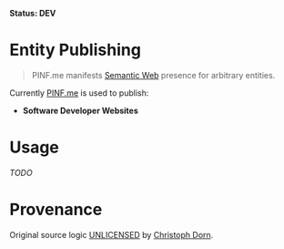 **Status: DEV**

Entity Publishing
=================

> PINF.me manifests [Semantic Web](http://en.wikipedia.org/wiki/Semantic_Web) presence for arbitrary entities.

Currently [PINF.me](http://pinf.me) is used to publish:

  * **Software Developer Websites**


Usage
=====

*TODO*



Provenance
==========

Original source logic [UNLICENSED](http://unlicense.org/) by [Christoph Dorn](http://christophdorn.com).
